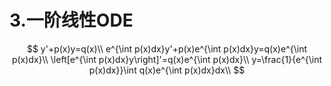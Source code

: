 # 3.一阶线性ODE

$$
y'+p(x)y=q(x)\\
e^{\int p(x)dx}y'+p(x)e^{\int p(x)dx}y=q(x)e^{\int p(x)dx}\\
\left[e^{\int p(x)dx}y\right]'=q(x)e^{\int p(x)dx}\\
y=\frac{1}{e^{\int p(x)dx}}\int q(x)e^{\int p(x)dx}dx\\
$$



